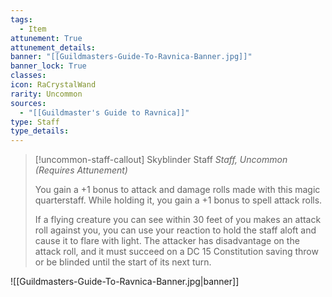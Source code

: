 ```yaml
---
tags:
  - Item
attunement: True
attunement_details: 
banner: "[[Guildmasters-Guide-To-Ravnica-Banner.jpg]]"
banner_lock: True
classes:
icon: RaCrystalWand
rarity: Uncommon
sources:
  - "[[Guildmaster's Guide to Ravnica]]"
type: Staff
type_details: 
---
```

>[!uncommon-staff-callout] Skyblinder Staff
>*Staff, Uncommon (Requires Attunement)*
>
>You gain a +1 bonus to attack and damage rolls made with this magic quarterstaff. While holding it, you gain a +1 bonus to spell attack rolls.
>
>If a flying creature you can see within 30 feet of you makes an attack roll against you, you can use your reaction to hold the staff aloft and cause it to flare with light. The attacker has disadvantage on the attack roll, and it must succeed on a DC 15 Constitution saving throw or be blinded until the start of its next turn.

![[Guildmasters-Guide-To-Ravnica-Banner.jpg|banner]]
